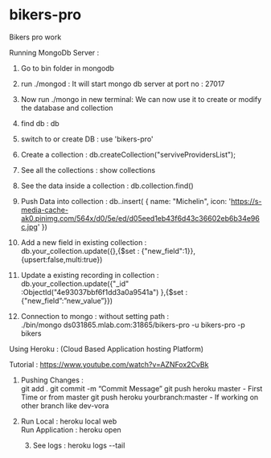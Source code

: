 # bikers-pro
Bikers pro work

Running MongoDb Server :

1) Go to bin folder in mongodb </br>
2) run ./mongod : It will start mongo db server at port no : 27017 </br>
3) Now run ./mongo in new terminal: We can now use it to create or modify the database and collection </br>
4) find db : db </br>
5) switch to or create DB : use 'bikers-pro' </br>
6) Create a collection : db.createCollection("serviveProvidersList");<br>
6) See all the collections : show collections </br>
7) See the data inside a collection : db.collection.find() </br>
8) Push Data into collection : db.<collection-name>.insert( { name: "Michelin", icon: 'https://s-media-cache-ak0.pinimg.com/564x/d0/5e/ed/d05eed1eb43f6d43c36602eb6b34e96c.jpg' }) </br>
9) Add a new field in existing collection : </br>
            db.your_collection.update({},{$set : {"new_field":1}},{upsert:false,multi:true}) </br>
10) Update a existing recording in collection : <br>
db.your_collection.update({"_id" :ObjectId("4e93037bbf6f1dd3a0a9541a") },{$set : {"new_field”:”new_value”}})

11) Connection to mongo : without setting path :  <br>
./bin/mongo ds031865.mlab.com:31865/bikers-pro -u bikers-pro -p bikers

Using Heroku : (Cloud Based Application hosting Platform)

Tutorial : https://www.youtube.com/watch?v=AZNFox2CvBk <br>

1. Pushing Changes : <br>
	git add .
	git commit -m “Commit Message”
	git push heroku master - First Time or from master
	git push heroku yourbranch:master - If working on other branch like dev-vora

2. Run Local : heroku local web <br>
	Run Application : heroku open

   3. See logs :  heroku logs --tail
